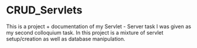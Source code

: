 # CRUD_Servlets
This is a project + documentation of my Servlet - Server task I was given as my second colloquium task. In this project is a mixture of servlet setup/creation as well as database manipulation.
